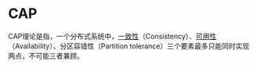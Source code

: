 

# CAP

CAP理论是指，一个分布式系统中，[一致性](https://baike.baidu.com/item/一致性/9840083)（Consistency）、[可用性](https://baike.baidu.com/item/可用性/109628)（Availability）、分区容错性（Partition tolerance）三个要素最多只能同时实现两点，不可能三者兼顾。

